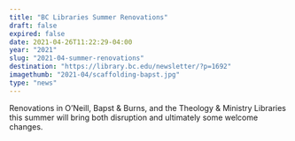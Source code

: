 ```yaml
---
title: "BC Libraries Summer Renovations"
draft: false
expired: false
date: 2021-04-26T11:22:29-04:00
year: "2021"
slug: "2021-04-summer-renovations"
destination: "https://library.bc.edu/newsletter/?p=1692"
imagethumb: "2021-04/scaffolding-bapst.jpg"
type: "news"
---
```


Renovations in O’Neill, Bapst & Burns, and the Theology & Ministry Libraries this summer will bring both disruption and ultimately some welcome changes.